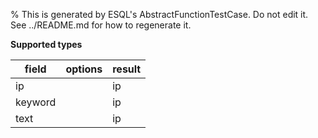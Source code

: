 % This is generated by ESQL's AbstractFunctionTestCase. Do not edit it. See ../README.md for how to regenerate it.

**Supported types**

| field | options | result |
| --- | --- | --- |
| ip | | ip |
| keyword | | ip |
| text | | ip |


